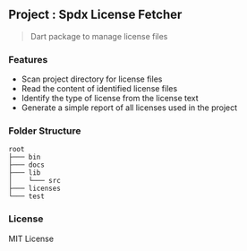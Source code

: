 ## Project : Spdx License Fetcher

> Dart package to manage license files

### Features

- Scan project directory for license files
- Read the content of identified license files
- Identify the type of license from the license text
- Generate a simple report of all licenses used in the project

### Folder Structure

```
root
├─── bin
├─── docs
├─── lib
│    └─── src
├─── licenses
└─── test
```

### License

MIT License